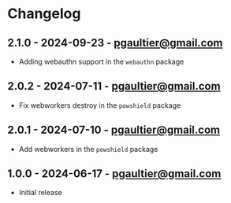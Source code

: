 Changelog
=========

2.1.0 - 2024-09-23 - <pgaultier@gmail.com>
------------------------------------------

* Adding webauthn support in the `webauthn` package

2.0.2 - 2024-07-11 - <pgaultier@gmail.com>
------------------------------------------

* Fix webworkers destroy in the `powshield` package

2.0.1 - 2024-07-10 - <pgaultier@gmail.com>
------------------------------------------

 * Add webworkers in the `powshield` package

1.0.0 - 2024-06-17 - <pgaultier@gmail.com>
------------------------------------------

 * Initial release
